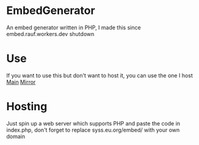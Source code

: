 # EmbedGenerator
An embed generator written in PHP, I made this since embed.rauf.workers.dev shutdown
# Use
If you want to use this but don't want to host it, you can use the one I host<br>
[Main](syss.eu.org)
[Mirror](embed.syss.eu.org)
# Hosting
Just spin up a web server which supports PHP and paste the code in index.php, don't forget to replace syss.eu.org/embed/ with your own domain
